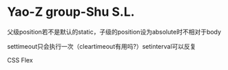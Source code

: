 # Yao-Z group-Shu S.L.

父级position若不是默认的static，子级的position设为absolute时不相对于body

settimeout只会执行一次（cleartimeout有用吗?）setinterval可以反复

CSS Flex 

